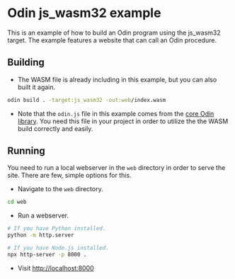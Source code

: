 # Odin js_wasm32 example

This is an example of how to build an Odin program using the js_wasm32 target. The example features a website that can call an Odin procedure.

## Building

- The WASM file is already including in this example, but you can also built it again.

```bash
odin build . -target:js_wasm32 -out:web/index.wasm
```

- Note that the `odin.js` file in this example comes from the [core Odin library](https://github.com/odin-lang/Odin/blob/master/core/sys/wasm/js/odin.js). You need this file in your project in order to utilize the the WASM build correctly and easily.

## Running

You need to run a local webserver in the `web` directory in order to serve the site. There are few, simple options for this.

- Navigate to the `web` directory.

```bash
cd web
```

- Run a webserver.

```bash
# If you have Python installed.
python -m http.server
```

```bash
# If you have Node.js installed.
npx http-server -p 8000 .
```

- Visit [http://localhost:8000](http://localhost:8000)
